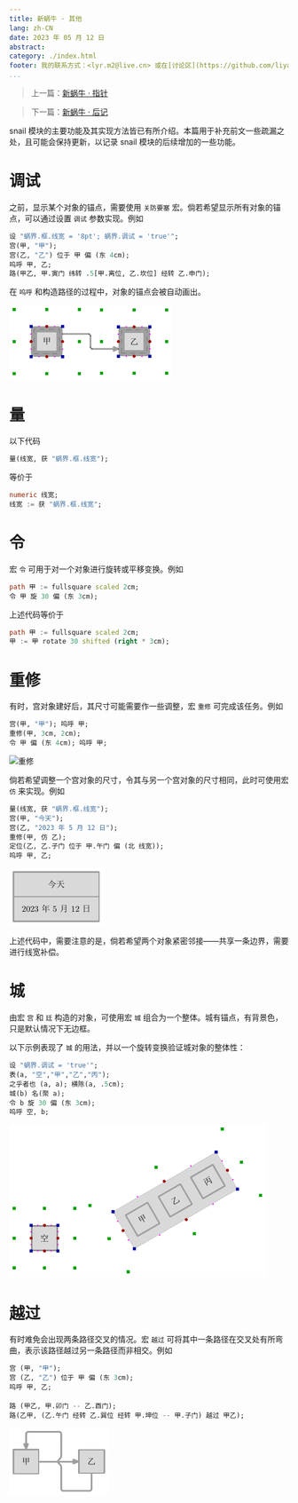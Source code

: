 ```yaml
---
title: 新蜗牛 · 其他
lang: zh-CN
date: 2023 年 05 月 12 日
abstract: 
category: ./index.html
footer: 我的联系方式：<lyr.m2@live.cn> 或在[讨论区](https://github.com/liyanrui/liyanrui.github.io/issues)提问。
...
```


> 上一篇：[新蜗牛 · 指针](pointer.html)

> 下一篇：[新蜗牛 · 后记](postscript.html)

snail 模块的主要功能及其实现方法皆已有所介绍。本篇用于补充前文一些疏漏之处，且可能会保持更新，以记录 snail 模块的后续增加的一些功能。

# 调试

之前，显示某个对象的锚点，需要使用 `关防要塞` 宏。倘若希望显示所有对象的锚点，可以通过设置 `调试` 参数实现。例如

```MetaFont
设 "蜗界.框.线宽 = '8pt'; 蜗界.调试 = 'true'";
宫(甲, "甲");
宫(乙, "乙") 位于 甲 偏 (东 4cm);
呜呼 甲, 乙;
路(甲乙, 甲.寅门 纬转 .5[甲.离位, 乙.坎位] 经转 乙.申门);
```

在 `呜呼` 和构造路径的过程中，对象的锚点会被自动画出。

![调试][04]

# 量

以下代码

```MetaFont
量(线宽, 获 "蜗界.框.线宽");
```

等价于

```MetaFont
numeric 线宽; 
线宽 := 获 "蜗界.框.线宽";
```

# 令

宏 `令` 可用于对一个对象进行旋转或平移变换。例如

```MetaFont
path 甲 := fullsquare scaled 2cm;
令 甲 旋 30 偏 (东 3cm); 
```
上述代码等价于

```MetaFont
path 甲 := fullsquare scaled 2cm;
甲 := 甲 rotate 30 shifted (right * 3cm);
```

# 重修

有时，宫对象建好后，其尺寸可能需要作一些调整，宏 `重修` 可完成该任务。例如

```MetaFont
宫(甲, "甲"); 呜呼 甲;
重修(甲, 3cm, 2cm);
令 甲 偏 (东 4cm); 呜呼 甲;
```

![重修][02]

倘若希望调整一个宫对象的尺寸，令其与另一个宫对象的尺寸相同，此时可使用宏 `仿` 来实现。例如

```MetaFont
量(线宽, 获 "蜗界.框.线宽");
宫(甲, "今天");
宫(乙, "2023 年 5 月 12 日");
重修(甲, 仿 乙);
定位(乙, 乙.子门 位于 甲.午门 偏 (北 线宽));
呜呼 甲, 乙;
```

![仿][03]

上述代码中，需要注意的是，倘若希望两个对象紧密邻接——共享一条边界，需要进行线宽补偿。

# 城

由宏 `宫` 和 `廷` 构造的对象，可使用宏 `城` 组合为一个整体。城有锚点，有背景色，只是默认情况下无边框。

以下示例表现了 `城` 的用法，并以一个旋转变换验证城对象的整体性：

```MetaFont
设 "蜗界.调试 = 'true'";
表(a, "空","甲","乙","丙"); 
之乎者也 (a, a); 横陈(a, .5cm); 
城(b) 名(聚 a); 
令 b 旋 30 偏 (东 3cm); 
呜呼 空, b;
```

![城][01]


# 越过

有时难免会出现两条路径交叉的情况。宏 `越过` 可将其中一条路径在交叉处有所弯曲，表示该路径越过另一条路径而非相交。例如

```MetaFont
宫 (甲, "甲");
宫 (乙, "乙") 位于 甲 偏 (东 3cm);
呜呼 甲, 乙;

路 (甲乙, 甲.卯门 -- 乙.酉门);
路(乙甲, (乙.午门 经转 乙.巽位 经转 甲.坤位 -- 甲.子门) 越过 甲乙);
```

![越过][05]


[a]: ../../figures/metafun/others/a.png
[01]: ../../figures/metafun/others/01.png
[02]: ../../figures/metafun/others/02.pngt
[03]: ../../figures/metafun/others/03.png
[04]: ../../figures/metafun/others/04.png
[05]: ../../figures/metafun/others/05.png
